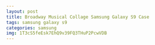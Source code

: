 ```yaml
---
layout: post
title: Broadway Musical Collage Samsung Galaxy S9 Case
tags: samsung galaxy s9
categories: samsung
img: 1T3cS5feEsk7EhQ9v39FQ3THuP2PcwVDB
---
```


